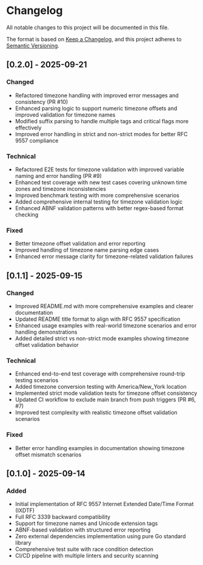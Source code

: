 # Changelog

All notable changes to this project will be documented in this file.

The format is based on [Keep a Changelog](https://keepachangelog.com/en/1.0.0/),
and this project adheres to [Semantic Versioning](https://semver.org/spec/v2.0.0.html).

## [0.2.0] - 2025-09-21

### Changed

- Refactored timezone handling with improved error messages and consistency (PR #10)
- Enhanced parsing logic to support numeric timezone offsets and improved validation for timezone names
- Modified suffix parsing to handle multiple tags and critical flags more effectively
- Improved error handling in strict and non-strict modes for better RFC 9557 compliance

### Technical

- Refactored E2E tests for timezone validation with improved variable naming and error handling (PR #9)
- Enhanced test coverage with new test cases covering unknown time zones and timezone inconsistencies
- Improved benchmark testing with more comprehensive scenarios
- Added comprehensive internal testing for timezone validation logic
- Enhanced ABNF validation patterns with better regex-based format checking

### Fixed

- Better timezone offset validation and error reporting
- Improved handling of timezone name parsing edge cases
- Enhanced error message clarity for timezone-related validation failures

## [0.1.1] - 2025-09-15

### Changed

- Improved README.md with more comprehensive examples and clearer documentation
- Updated README title format to align with RFC 9557 specification
- Enhanced usage examples with real-world timezone scenarios and error handling demonstrations
- Added detailed strict vs non-strict mode examples showing timezone offset validation behavior

### Technical

- Enhanced end-to-end test coverage with comprehensive round-trip testing scenarios
- Added timezone conversion testing with America/New_York location
- Implemented strict mode validation tests for timezone offset consistency
- Updated CI workflow to exclude main branch from push triggers (PR #6, #7)
- Improved test complexity with realistic timezone offset validation scenarios

### Fixed

- Better error handling examples in documentation showing timezone offset mismatch scenarios

## [0.1.0] - 2025-09-14

### Added

- Initial implementation of RFC 9557 Internet Extended Date/Time Format (IXDTF)
- Full RFC 3339 backward compatibility
- Support for timezone names and Unicode extension tags
- ABNF-based validation with structured error reporting
- Zero external dependencies implementation using pure Go standard library
- Comprehensive test suite with race condition detection
- CI/CD pipeline with multiple linters and security scanning
